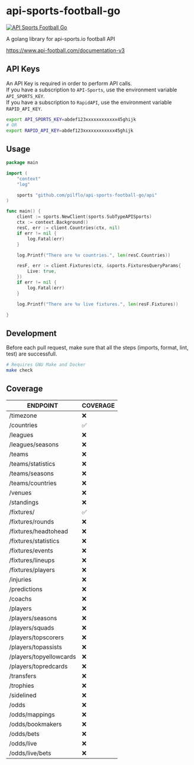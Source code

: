 # api-sports-football-go
[![API Sports Football Go](https://github.com/pilflo/api-sports-football-go/actions/workflows/ci.yml/badge.svg)](https://github.com/pilflo/api-sports-football-go/actions/workflows/ci.yml)

A golang library for api-sports.io football API

https://www.api-football.com/documentation-v3

## API Keys

An API Key is required in order to perform API calls.  
If you have a subscription to `API-Sports`, use the environment variable `API_SPORTS_KEY`.  
If you have a subscription to `RapidAPI`, use the environment variable `RAPID_API_KEY`.  
```bash
export API_SPORTS_KEY=abdef123xxxxxxxxxxxx45ghijk
# OR
export RAPID_API_KEY=abdef123xxxxxxxxxxxx45ghijk
```


## Usage

```go
package main

import (
	"context"
	"log"

	sports "github.com/pilflo/api-sports-football-go/api"
)

func main() {
	client := sports.NewClient(sports.SubTypeAPISports)
	ctx := context.Background()
	resC, err := client.Countries(ctx, nil)
	if err != nil {
		log.Fatal(err)
	}

	log.Printf("There are %v countries.", len(resC.Countries))

	resF, err := client.Fixtures(ctx, &sports.FixturesQueryParams{
		Live: true,
	})
	if err != nil {
		log.Fatal(err)
	}

	log.Printf("There are %v live fixtures.", len(resF.Fixtures))

}
```

## Development

Before each pull request, make sure that all the steps (imports, format, lint, test) are successfull.  

```bash
# Requires GNU Make and Docker
make check
```

## Coverage

| ENDPOINT  | COVERAGE 
|--|--
| /timezone | ❌
| /countries | ✅
| /leagues | ❌
| /leagues/seasons | ❌
| /teams | ❌
| /teams/statistics | ❌
| /teams/seasons | ❌
| /teams/countries | ❌
| /venues | ❌
| /standings | ❌
| /fixtures/ | ✅
| /fixtures/rounds | ❌
| /fixtures/headtohead | ❌
| /fixtures/statistics | ❌
| /fixtures/events | ❌
| /fixtures/lineups | ❌
| /fixtures/players | ❌
| /injuries | ❌
| /predictions | ❌
| /coachs | ❌
| /players | ❌
| /players/seasons | ❌
| /players/squads | ❌
| /players/topscorers | ❌
| /players/topassists | ❌
| /players/topyellowcards | ❌
| /players/topredcards | ❌
| /transfers | ❌
| /trophies | ❌
| /sidelined | ❌
| /odds | ❌
| /odds/mappings | ❌
| /odds/bookmakers | ❌
| /odds/bets| ❌
| /odds/live | ❌
| /odds/live/bets | ❌
